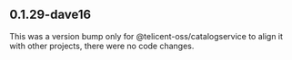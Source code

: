 ## 0.1.29-dave16

This was a version bump only for @telicent-oss/catalogservice to align it with other projects, there were no code changes.